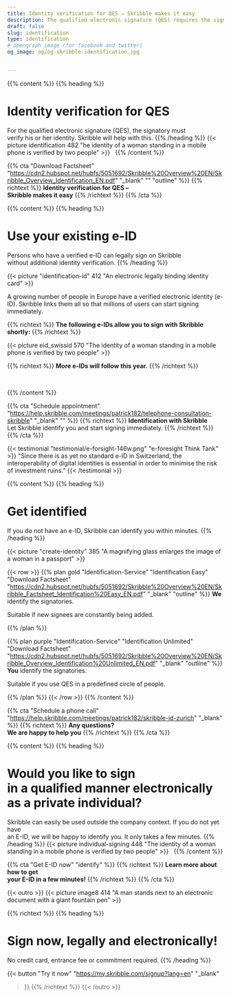 ```yaml
---
title: Identity verification for QES – Skribble makes it easy
description: The qualified electronic signature (QES) requires the signing party to verify his or her identity. Skribble offers suitable means of identification for every business context.
draft: false
slug: identification
type: identification
# opengraph image (for facebook and twitter)
og_image: og/og-skribble-identification.jpg


---
```


{{% content %}}
{{% heading %}}
# Identity verification for QES
For the qualified electronic signature (QES), the signatory must <br class="hide-for-mobile">verify his or her identity. Skribble will help with this.
{{% /heading %}}
{{< picture identification 482 "he identity of a woman standing in a mobile phone is verified by two people" >}}
&nbsp;
{{% /content %}}

{{% cta
  "Download Factsheet"
  "https://cdn2.hubspot.net/hubfs/5051692/Skribble%20Overview%20EN/Skribble_Overview_Identification_EN.pdf"
  "_blank"
  ""
  "outline"
%}}
{{% richtext %}}
**Identity verification for QES – <br class="hide-for-mobile">Skribble makes it easy**
{{% /richtext %}}
{{% /cta %}}

[//]: # (--------------------------------------------------------------------------------------------------------------)

{{% content %}}
{{% heading %}}
# Use your existing e-ID
Persons who have a verified e-ID can legally sign on Skribble <br class="hide-for-mobile">without additional identity verification.
{{% /heading %}}

{{< picture "identification-id" 412 "An electronic legally binding identity card" >}}

A growing number of people in Europe have a verified electronic identity (e-ID). Skribble links them all so that millions of users can start signing immediately.

{{% richtext %}}
**The following e-IDs allow you to sign with Skribble shortly:**
{{% /richtext %}}

{{< picture eid_swissid 570 "The identity of a woman standing in a mobile phone is verified by two people" >}}

{{% richtext %}}
**More e-IDs will follow this year.**
{{% /richtext %}}

&nbsp;

{{% /content %}}



{{% cta
  "Schedule appointment"
  "https://help.skribble.com/meetings/patrick182/telephone-consultation-skribble"
  "_blank"
  ""
%}}
{{% richtext %}}
**Identification with Skribble**<br>
Let Skribble identify you and start signing immediately.
{{% /richtext %}}
{{% /cta %}}

[//]: # (--------------------------------------------------------------------------------------------------------------)

{{< testimonial "testimonial/e-forsight-146w.png" "e-foresight Think Tank" >}}
"Since there is as yet no standard e-ID in Switzerland, the interoperability of digital identities is essential in order to minimise the risk of investment ruins." {{< /testimonial >}}

[//]: # (--------------------------------------------------------------------------------------------------------------)

{{% content %}}
{{% heading %}}
# Get identified
If you do not have an e-ID, Skribble can identify you within minutes.
{{% /heading %}}

{{< picture "create-identity" 385 "A magnifying glass enlarges the image of a woman in a passport" >}}

{{< row >}}
{{% plan
  gold
  "Identification-Service"
  "Identification Easy"
  "Download Factsheet"
  "https://cdn2.hubspot.net/hubfs/5051692/Skribble%20Overview%20EN/Skribble_Factsheet_Identification%20Easy_EN.pdf"
  "_blank"
  "outline"
%}}
**We** identify the signatories.


Suitable if new signees are constantly being added.

{{% /plan %}}

{{% plan
  purple
  "Identification-Service"
  "Identification Unlimited"
  "Download Factsheet"
  "https://cdn2.hubspot.net/hubfs/5051692/Skribble%20Overview%20EN/Skribble_Overview_Identification%20Unlimited_EN.pdf"
  "_blank"
  "outline"
%}}
**You** identify the signatories.

Suitable if you use QES in a predefined circle of people.

{{% /plan %}}
{{< /row >}}
{{% /content %}}


{{% cta
  "Schedule a phone call"
  "https://help.skribble.com/meetings/patrick182/skribble-id-zurich"
  "_blank"
%}}
{{% richtext %}}
**Any questions?<br>We are happy to help you**
{{% /richtext %}}
{{% /cta %}}

{{% content %}}
{{% heading %}}
# Would you like to sign <br class="hide-for-mobile">in a qualified manner electronically <br class="hide-for-mobile">as a private individual?
Skribble can easily be used outside the company context. If you do not yet have <br class="hide-for-mobile">an E-ID, we will be happy to identify you. It only takes a few minutes.
{{% /heading %}}
{{< picture individual-signing 448 "The identity of a woman standing in a mobile phone is verified by two people" >}}
&nbsp;
{{% /content %}}

{{% cta
  "Get E-ID now"
  "identify"
%}}
{{% richtext %}}
**Learn more about how to get <br class="hide-for-mobile">your E-ID in a few minutes!**
{{% /richtext %}}
{{% /cta %}}


[//]: # (--------------------------------------------------------------------------------------------------------------)

{{< outro >}}
{{< picture image8 414 "A man stands next to an electronic document with a giant fountain pen" >}}

{{% richtext %}}
{{% heading %}}
# Sign now, legally and electronically!
No credit card, entrance fee or commitment required.
{{% /heading %}}

{{< button
  "Try it now"
  "https://my.skribble.com/signup?lang=en"
  "_blank"
>}}
{{% /richtext %}}
{{< /outro >}}
